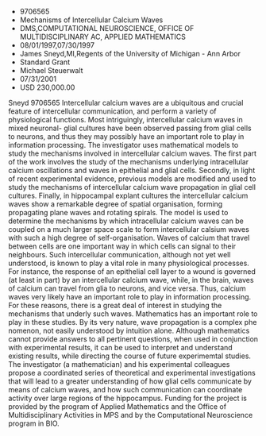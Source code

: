 
* 9706565
* Mechanisms of Intercellular Calcium Waves
* DMS,COMPUTATIONAL NEUROSCIENCE, OFFICE OF MULTIDISCIPLINARY AC, APPLIED MATHEMATICS
* 08/01/1997,07/30/1997
* James Sneyd,MI,Regents of the University of Michigan - Ann Arbor
* Standard Grant
* Michael Steuerwalt
* 07/31/2001
* USD 230,000.00

Sneyd 9706565 Intercellular calcium waves are a ubiquitous and crucial feature
of intercellular communication, and perform a variety of physiological
functions. Most intriguingly, intercellular calcium waves in mixed neuronal-
glial cultures have been observed passing from glial cells to neurons, and thus
they may possibly have an important role to play in information processing. The
investigator uses mathematical models to study the mechanisms involved in
intercellular calcium waves. The first part of the work involves the study of
the mechanisms underlying intracellular calcium oscillations and waves in
epithelial and glial cells. Secondly, in light of recent experimental evidence,
previous models are modified and used to study the mechanisms of intercellular
calcium wave propagation in glial cell cultures. Finally, in hippocampal explant
cultures the intercellular calcium waves show a remarkable degree of spatial
organisation, forming propagating plane waves and rotating spirals. The model is
used to determine the mechanisms by which intracellular calcium waves can be
coupled on a much larger space scale to form intercellular calsium waves with
such a high degree of self-organisation. Waves of calcium that travel between
cells are one important way in which cells can signal to their neighbours. Such
intercellular communication, although not yet well understood, is known to play
a vital role in many physiological processes. For instance, the response of an
epithelial cell layer to a wound is governed (at least in part) by an
intercellular calcium wave, while, in the brain, waves of calcium can travel
from glia to neurons, and vice versa. Thus, calcium waves very likely have an
important role to play in information processing. For these reasons, there is a
great deal of interest in studying the mechanisms that underly such waves.
Mathematics has an important role to play in these studies. By its very nature,
wave propagation is a complex phe nomenon, not easily understood by intuition
alone. Although mathematics cannot provide answers to all pertinent questions,
when used in conjunction with experimental results, it can be used to interpret
and understand existing results, while directing the course of future
experimemtal studies. The investigator (a mathematician) and his experimental
colleagues propose a coordinated series of theoretical and experimental
investigations that will lead to a greater understanding of how glial cells
communicate by means of calcium waves, and how such communication can coordinate
activity over large regions of the hippocampus. Funding for the project is
provided by the program of Applied Mathematics and the Office of
Multidisciplinary Activities in MPS and by the Computational Neuroscience
program in BIO.

